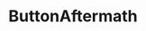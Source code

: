 ---
title: ButtonAftermath
crosslinks:
- counting_in_the_wild
- counting
- place
- Emerald_Council
- TheButtonThread
- epicthread
- livecounting
- WeAreMods
- technology
- antimatterindustries
- aprilfools
- ActLikeYouBelong
- todayilearned
- announcements
- worldnews
- kratom
- IAmA
- CBD
- TheRedguard
- AprilKnights
---